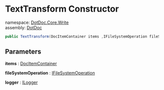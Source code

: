 ﻿# TextTransform Constructor

namespace: [DotDoc\.Core\.Write](../../DotDoc.Core.Write.md)<br />
assembly: [DotDoc](../../../DotDoc.md)



```csharp
public TextTransform(DocItemContainer items ,IFileSystemOperation fileSystemOperation ,ILogger logger);
```

## Parameters

__items__ : [DocItemContainer](../../../DotDoc/DotDoc.Core.Write/DocItemContainer.md)



__fileSystemOperation__ : [IFileSystemOperation](../../../DotDoc/DotDoc.Core.Write/IFileSystemOperation.md)



__logger__ : [ILogger](../../../DotDoc/DotDoc.Core/ILogger.md)



